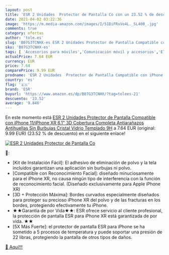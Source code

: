 ```yaml
---
layout: post
title: 'ESR 2 Unidades  Protector de Pantalla Co con un 23.52 % de descuento'
date: 2021-04-02 03:22:36
image: 'https://m.media-amazon.com/images/I/51DiFRxVo4L._SL400_.jpg'
comments: true
category: ofertas
author: 'tole.es'
slug: 'B07G3TCNHX-es ESR 2 Unidades Protector de Pantalla Compatible con iPhone...'
sku: 'B07G3TCNHX-es'
tags: [ 'Accesorios para móviles','Comunicación móvil y accesorios','Electrónica','Mantenimiento, cuidado y reparaciones de teléfonos móviles','Protectores de pantalla para móviles','esr','iphone', ]
actualPrice: 7.64 EUR
currency: EUR
price: 7.64
comparePrice: 9.99 EUR
prodname: 'ESR 2 Unidades  Protector de Pantalla Compatible con iPhone 11/iPhone XR 6.1"  3D Cobertura Completa  Antiarañazos  Antihuellas  Sin Burbujas  Cristal Vidrio Templado 9H'
country: 'es'
flag: '🇪🇸'
brand: 'ESR'
buyurl: 'https://www.amazon.es/dp/B07G3TCNHX/?tag=tolees-21'
descuento: '23.52'
average: '9.846'
---
```


En este momento está [ESR 2 Unidades  Protector de Pantalla Compatible con iPhone 11/iPhone XR 6.1"  3D Cobertura Completa  Antiarañazos  Antihuellas  Sin Burbujas  Cristal Vidrio Templado 9H](https://www.amazon.es/dp/B07G3TCNHX/?tag=tolees-21) a 7.64 EUR (original: 9.99 EUR) (23.52 %  de descuento) en el siguiente enlace!

[![ESR 2 Unidades  Protector de Pantalla Co](https://m.media-amazon.com/images/I/51DiFRxVo4L._SL400_.jpg)](https://www.amazon.es/dp/B07G3TCNHX/?tag=tolees-21)

🔎:

- [Kit de Instalación Fácil]: El adhesivo de eliminación de polvo y la tela incluidos garantizan una aplicación sin burbujas ni polvo.
- [Compatible con Reconocimiento Facial]: diseñado minuciosamente para el iPhone XR, no causa ningún tipo de interferencia con la función de reconocimiento facial. (Diseñado exclusivamente para Apple iPhone XR)
- [3D + Protección Máxima]: Bordes curvados especialmente diseñados para proteger su precioso iPhone XR del polvo y de las fracturas en los bordes, protegiendo efectivamente tu iPhone.
- ★★Garantía de por Vida★★: ESR ofrece servicio al cliente profesional, la protección de pantalla ESR para iPhone XR está garantizada de por vida. ★★
- [5X Más Fuerte]: el protector de pantalla ESR para iPhone se ha sometido a 5 procesos de temperatura y puede soportar una presión de 22 libras, protegiendo la pantalla de otros tipos de daños.

[🛒 Aquí!!!](https://www.amazon.es/dp/B07G3TCNHX/?tag=tolees-21)
